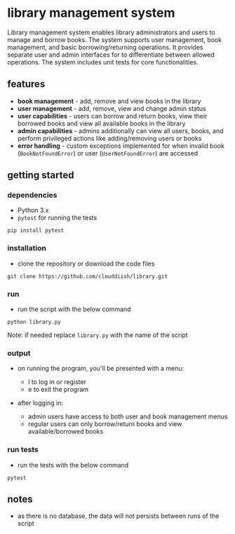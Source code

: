 # library management system

Library management system enables library administrators and users to manage and borrow books. The system supports user management, book management, and basic borrowing/returning operations. It provides separate user and admin interfaces for to differentiate between allowed operations. The system includes unit tests for core functionalities.

## features

- **book management** - add, remove and view books in the library
- **user management** - add, remove, view and change admin status
- **user capabilities** - users can borrow and return books, view their borrowed books and view all available books in the library
- **admin capabilities** - admins additionally can view all users, books, and perform privileged actions like adding/removing users or books
- **error handling** - custom exceptions implemented for when invalid book (`BookNotFoundError`) or user (`UserNotFoundError`) are accessed

## getting started

### dependencies

- Python 3.x
- `pytest` for running the tests
```
pip install pytest
```

### installation

- clone the repository or download the code files

```
git clone https://github.com/clouddiish/library.git
```

### run

- run the script with the below command

```
python library.py
```
  Note: if needed replace `library.py` with the name of the script

### output

- on running the program, you'll be presented with a menu:
  - l to log in or register
  - e to exit the program

- after logging in:
  - admin users have access to both user and book management menus
  - regular users can only borrow/return books and view available/borrowed books

### run tests

- run the tests with the below command
```
pytest
```

## notes

- as there is no database, the data will not persists between runs of the script
